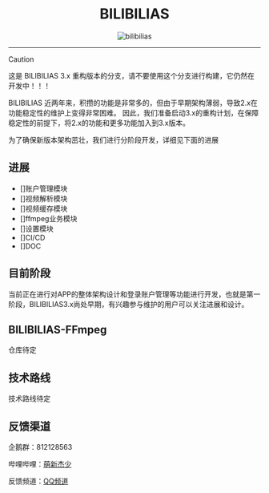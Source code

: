 <div align="center">

# BILIBILIAS

![bilibilias](https://socialify.git.ci/1250422131/bilibilias/image?description=1&descriptionEditable=%E4%BE%BF%E6%8D%B7%E7%9A%84%E7%BC%93%E5%AD%98B%E7%AB%99%E8%A7%86%E9%A2%91%E5%92%8C%E7%95%AA%E5%89%A7&font=Inter&forks=1&language=1&logo=https%3A%2F%2Fi0.hdslb.com%2Fbfs%2Fim_new%2F18b70b81972a79923f179106c406910a351201307.png&name=1&owner=1&pattern=Circuit%20Board&stargazers=1&theme=Auto)

</div>

---
> [!CAUTION]
> 这是 BILIBILIAS 3.x 重构版本的分支，请不要使用这个分支进行构建，它仍然在开发中！！！

BILIBILIAS 近两年来，积攒的功能是非常多的，但由于早期架构薄弱，导致2.x在功能稳定性的维护上变得非常困难。
因此，我们准备启动3.x的重构计划，在保障稳定性的前提下，将2.x的功能和更多功能加入到3.x版本。

为了确保新版本架构茁壮，我们进行分阶段开发，详细见下面的进展

## 进展

- []账户管理模块
- []视频解析模块
- []视频缓存模块
- []ffmpeg业务模块
- []设置模块
- []CI/CD
- []DOC


## 目前阶段
当前正在进行对APP的整体架构设计和登录账户管理等功能进行开发，也就是第一阶段，BILIBILIAS3.x尚处早期，有兴趣参与维护的用户可以关注进展和设计。


## BILIBILIAS-FFmpeg

仓库待定

## 技术路线
技术路线待定

## 反馈渠道

企鹅群：812128563

哔哩哔哩：[萌新杰少](https://space.bilibili.com/351201307)

反馈频道：[QQ频道](https://pd.qq.com/s/ecbbiumzr)

